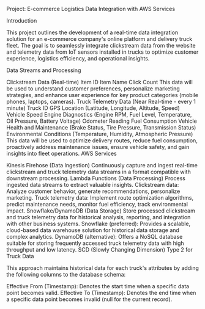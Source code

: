 Project: E-commerce Logistics Data Integration with AWS Services

Introduction

This project outlines the development of a real-time data integration solution for an e-commerce company's online platform and delivery truck fleet. The goal is to seamlessly integrate clickstream data from the website and telemetry data from IoT sensors installed in trucks to optimize customer experience, logistics efficiency, and operational insights.

Data Streams and Processing

Clickstream Data (Real-time)
Item ID
Item Name
Click Count
This data will be used to understand customer preferences, personalize marketing strategies, and enhance user experience for key product categories (mobile phones, laptops, cameras).
Truck Telemetry Data (Near Real-time - every 1 minute)
Truck ID
GPS Location (Latitude, Longitude, Altitude, Speed)
Vehicle Speed
Engine Diagnostics (Engine RPM, Fuel Level, Temperature, Oil Pressure, Battery Voltage)
Odometer Reading
Fuel Consumption
Vehicle Health and Maintenance (Brake Status, Tire Pressure, Transmission Status)
Environmental Conditions (Temperature, Humidity, Atmospheric Pressure)
This data will be used to optimize delivery routes, reduce fuel consumption, proactively address maintenance issues, ensure vehicle safety, and gain insights into fleet operations.
AWS Services

Kinesis Firehose (Data Ingestion)
Continuously capture and ingest real-time clickstream and truck telemetry data streams in a format compatible with downstream processing.
Lambda Functions (Data Processing)
Process ingested data streams to extract valuable insights.
Clickstream data: Analyze customer behavior, generate recommendations, personalize marketing.
Truck telemetry data: Implement route optimization algorithms, predict maintenance needs, monitor fuel efficiency, track environmental impact.
Snowflake/DynamoDB (Data Storage)
Store processed clickstream and truck telemetry data for historical analysis, reporting, and integration with other business systems.
Snowflake (preferred): Provides a scalable, cloud-based data warehouse solution for historical data storage and complex analytics.
DynamoDB (alternative): Offers a NoSQL database suitable for storing frequently accessed truck telemetry data with high throughput and low latency.
SCD (Slowly Changing Dimension) Type 2 for Truck Data

This approach maintains historical data for each truck's attributes by adding the following columns to the database schema:

Effective From (Timestamp): Denotes the start time when a specific data point becomes valid.
Effective To (Timestamp): Denotes the end time when a specific data point becomes invalid (null for the current record).
